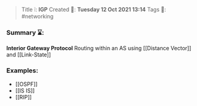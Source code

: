 > Title ❕: **IGP**
> Created 📅: **Tuesday 12 Oct 2021 13:14**
  Tags 📎: #networking 

### Summary ⌛:
**Interior Gateway Protocol**
Routing within an AS using [[Distance Vector]] and [[Link-State]]

### Examples:
- [[OSPF]]
- [[IS IS]]
- [[RIP]]